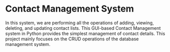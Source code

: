 # Contact Management System
In this system, we are performing all the operations of adding, viewing, deleting, and updating contact lists. This GUI-based Contact Management system in Python provides the simplest management of contact details. This project mainly focuses on the CRUD operations of the database management system.
